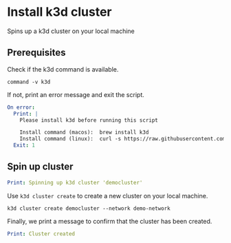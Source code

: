# Install k3d cluster

Spins up a k3d cluster on your local machine

## Prerequisites

Check if the k3d command is available.

```shell show_output=false
command -v k3d
```

If not, print an error message and exit the script.

```yaml instacli
On error:
  Print: |
    Please install k3d before running this script

    Install command (macos):  brew install k3d
    Install command (linux):  curl -s https://raw.githubusercontent.com/k3d-io/k3d/main/install.sh | bash
  Exit: 1
```

## Spin up cluster

```yaml instacli
Print: Spinning up k3d cluster 'democluster'
```

Use `k3d cluster create` to create a new cluster on your local machine.

```shell show_output=false
k3d cluster create democluster --network demo-network
```

Finally, we print a message to confirm that the cluster has been created.

```yaml instacli
Print: Cluster created
```